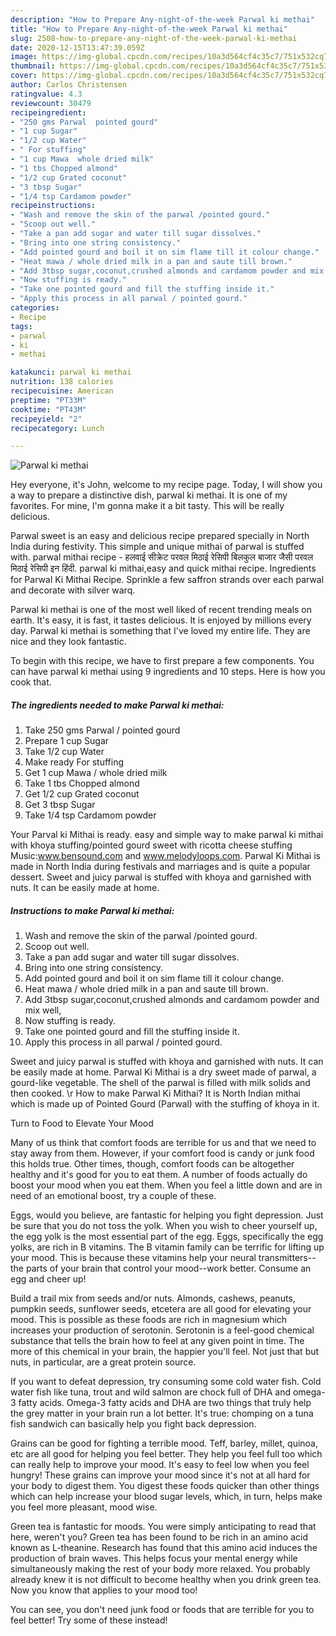 ```yaml
---
description: "How to Prepare Any-night-of-the-week Parwal ki methai"
title: "How to Prepare Any-night-of-the-week Parwal ki methai"
slug: 2508-how-to-prepare-any-night-of-the-week-parwal-ki-methai
date: 2020-12-15T13:47:39.059Z
image: https://img-global.cpcdn.com/recipes/10a3d564cf4c35c7/751x532cq70/parwal-ki-methai-recipe-main-photo.jpg
thumbnail: https://img-global.cpcdn.com/recipes/10a3d564cf4c35c7/751x532cq70/parwal-ki-methai-recipe-main-photo.jpg
cover: https://img-global.cpcdn.com/recipes/10a3d564cf4c35c7/751x532cq70/parwal-ki-methai-recipe-main-photo.jpg
author: Carlos Christensen
ratingvalue: 4.3
reviewcount: 30479
recipeingredient:
- "250 gms Parwal  pointed gourd"
- "1 cup Sugar"
- "1/2 cup Water"
- " For stuffing"
- "1 cup Mawa  whole dried milk"
- "1 tbs Chopped almond"
- "1/2 cup Grated coconut"
- "3 tbsp Sugar"
- "1/4 tsp Cardamom powder"
recipeinstructions:
- "Wash and remove the skin of the parwal /pointed gourd."
- "Scoop out well."
- "Take a pan add sugar and water till sugar dissolves."
- "Bring into one string consistency."
- "Add pointed gourd and boil it on sim flame till it colour change."
- "Heat mawa / whole dried milk in a pan and saute till brown."
- "Add 3tbsp sugar,coconut,crushed almonds and cardamom powder and mix well,"
- "Now stuffing is ready."
- "Take one pointed gourd and fill the stuffing inside it."
- "Apply this process in all parwal / pointed gourd."
categories:
- Recipe
tags:
- parwal
- ki
- methai

katakunci: parwal ki methai 
nutrition: 138 calories
recipecuisine: American
preptime: "PT33M"
cooktime: "PT43M"
recipeyield: "2"
recipecategory: Lunch

---
```



![Parwal ki methai](https://img-global.cpcdn.com/recipes/10a3d564cf4c35c7/751x532cq70/parwal-ki-methai-recipe-main-photo.jpg)

Hey everyone, it's John, welcome to my recipe page. Today, I will show you a way to prepare a distinctive dish, parwal ki methai. It is one of my favorites. For mine, I'm gonna make it a bit tasty. This will be really delicious.

Parwal sweet is an easy and delicious recipe prepared specially in North India during festivity. This simple and unique mithai of parwal is stuffed with. parwal mithai recipe - हलवाई सीक्रेट परवल मिठाई रेसिपी बिलकुल बाजार जैसी परवल मिठाई रेसिपी इन हिंदी. parwal ki mithai,easy and quick mithai recipe. Ingredients for Parwal Ki Mithai Recipe. Sprinkle a few saffron strands over each parwal and decorate with silver warq.

Parwal ki methai is one of the most well liked of recent trending meals on earth. It's easy, it is fast, it tastes delicious. It is enjoyed by millions every day. Parwal ki methai is something that I've loved my entire life. They are nice and they look fantastic.


To begin with this recipe, we have to first prepare a few components. You can have parwal ki methai using 9 ingredients and 10 steps. Here is how you cook that.

<!--inarticleads1-->

##### The ingredients needed to make Parwal ki methai:

1. Take 250 gms Parwal / pointed gourd
1. Prepare 1 cup Sugar
1. Take 1/2 cup Water
1. Make ready  For stuffing
1. Get 1 cup Mawa / whole dried milk
1. Take 1 tbs Chopped almond
1. Get 1/2 cup Grated coconut
1. Get 3 tbsp Sugar
1. Take 1/4 tsp Cardamom powder


Your Parval ki Mithai is ready. easy and simple way to make parwal ki mithai with khoya stuffing/pointed gourd sweet with ricotta cheese stuffing Music:www.bensound.com and www.melodyloops.com. Parwal Ki Mithai is made in North India during festivals and marriages and is quite a popular dessert. Sweet and juicy parwal is stuffed with khoya and garnished with nuts. It can be easily made at home. 

<!--inarticleads2-->

##### Instructions to make Parwal ki methai:

1. Wash and remove the skin of the parwal /pointed gourd.
1. Scoop out well.
1. Take a pan add sugar and water till sugar dissolves.
1. Bring into one string consistency.
1. Add pointed gourd and boil it on sim flame till it colour change.
1. Heat mawa / whole dried milk in a pan and saute till brown.
1. Add 3tbsp sugar,coconut,crushed almonds and cardamom powder and mix well,
1. Now stuffing is ready.
1. Take one pointed gourd and fill the stuffing inside it.
1. Apply this process in all parwal / pointed gourd.


Sweet and juicy parwal is stuffed with khoya and garnished with nuts. It can be easily made at home. Parwal Ki Mithai is a dry sweet made of parwal, a gourd-like vegetable. The shell of the parwal is filled with milk solids and then cooked. \r How to make Parwal Ki Mithai? It is North Indian mithai which is made up of Pointed Gourd (Parwal) with the stuffing of khoya in it. 

Turn to Food to Elevate Your Mood


Many of us think that comfort foods are terrible for us and that we need to stay away from them. However, if your comfort food is candy or junk food this holds true. Other times, though, comfort foods can be altogether healthy and it's good for you to eat them. A number of foods actually do boost your mood when you eat them. When you feel a little down and are in need of an emotional boost, try a couple of these.

Eggs, would you believe, are fantastic for helping you fight depression. Just be sure that you do not toss the yolk. When you wish to cheer yourself up, the egg yolk is the most essential part of the egg. Eggs, specifically the egg yolks, are rich in B vitamins. The B vitamin family can be terrific for lifting up your mood. This is because these vitamins help your neural transmitters--the parts of your brain that control your mood--work better. Consume an egg and cheer up!

Build a trail mix from seeds and/or nuts. Almonds, cashews, peanuts, pumpkin seeds, sunflower seeds, etcetera are all good for elevating your mood. This is possible as these foods are rich in magnesium which increases your production of serotonin. Serotonin is a feel-good chemical substance that tells the brain how to feel at any given point in time. The more of this chemical in your brain, the happier you'll feel. Not just that but nuts, in particular, are a great protein source.

If you want to defeat depression, try consuming some cold water fish. Cold water fish like tuna, trout and wild salmon are chock full of DHA and omega-3 fatty acids. Omega-3 fatty acids and DHA are two things that truly help the grey matter in your brain run a lot better. It's true: chomping on a tuna fish sandwich can basically help you fight back depression. 

Grains can be good for fighting a terrible mood. Teff, barley, millet, quinoa, etc are all good for helping you feel better. They help you feel full too which can really help to improve your mood. It's easy to feel low when you feel hungry! These grains can improve your mood since it's not at all hard for your body to digest them. You digest these foods quicker than other things which can help increase your blood sugar levels, which, in turn, helps make you feel more pleasant, mood wise.

Green tea is fantastic for moods. You were simply anticipating to read that here, weren't you? Green tea has been found to be rich in an amino acid known as L-theanine. Research has found that this amino acid induces the production of brain waves. This helps focus your mental energy while simultaneously making the rest of your body more relaxed. You probably already knew it is not difficult to become healthy when you drink green tea. Now you know that applies to your mood too!

You can see, you don't need junk food or foods that are terrible for you to feel better! Try some of these instead!

